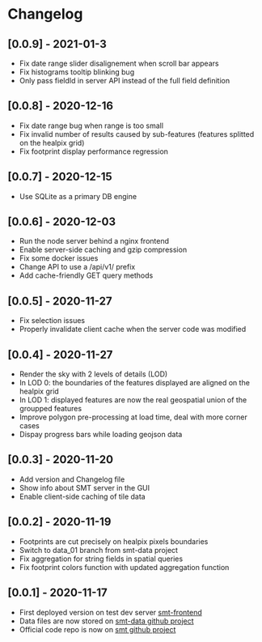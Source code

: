 # Changelog

## [0.0.9] - 2021-01-3
- Fix date range slider disalignement when scroll bar appears
- Fix histograms tooltip blinking bug
- Only pass fieldId in server API instead of the full field definition

## [0.0.8] - 2020-12-16
- Fix date range bug when range is too small
- Fix invalid number of results caused by sub-features (features splitted on the healpix grid)
- Fix footprint display performance regression

## [0.0.7] - 2020-12-15
- Use SQLite as a primary DB engine

## [0.0.6] - 2020-12-03
- Run the node server behind a nginx frontend
- Enable server-side caching and gzip compression
- Fix some docker issues
- Change API to use a /api/v1/ prefix
- Add cache-friendly GET query methods

## [0.0.5] - 2020-11-27
- Fix selection issues
- Properly invalidate client cache when the server code was modified

## [0.0.4] - 2020-11-27
- Render the sky with 2 levels of details (LOD)
- In LOD 0: the boundaries of the features displayed are aligned on the healpix grid
- In LOD 1: displayed features are now the real geospatial union of the groupped features
- Improve polygon pre-processing at load time, deal with more corner cases
- Dispay progress bars while loading geojson data

## [0.0.3] - 2020-11-20
- Add version and Changelog file
- Show info about SMT server in the GUI
- Enable client-side caching of tile data

## [0.0.2] - 2020-11-19
- Footprints are cut precisely on healpix pixels boundaries
- Switch to data_01 branch from smt-data project
- Fix aggregation for string fields in spatial queries
- Fix footprint colors function with updated aggregation function

## [0.0.1] - 2020-11-17

- First deployed version on test dev server [smt-frontend](https://smt-frontend.stellarium-web.org/)
- Data files are now stored on [smt-data github project](https://github.com/Stellarium-Labs/smt-data)
- Official code repo is now on [smt github project](https://github.com/Stellarium-Labs/smt)
